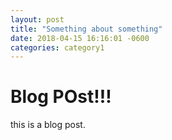 ```yaml
---
layout: post
title: "Something about something"
date: 2018-04-15 16:16:01 -0600
categories: category1
---
```


# Blog POst!!!

this is a blog post.